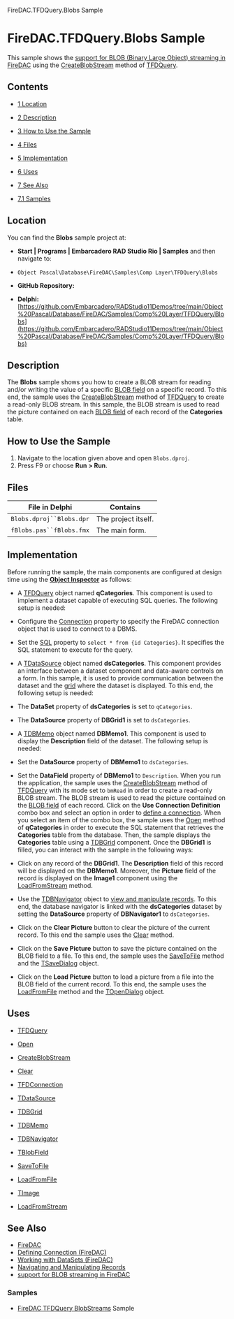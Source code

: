 FireDAC.TFDQuery.Blobs Sample[]()
# FireDAC.TFDQuery.Blobs Sample 


This sample shows the [support for BLOB (Binary Large Object) streaming in FireDAC](http://docwiki.embarcadero.com/RADStudio/en/Support_for_Blob_Streaming_in_FireDAC) using the [CreateBlobStream](http://docwiki.embarcadero.com/Libraries/en/FireDAC.Comp.DataSet.TFDDataSet.CreateBlobStream) method of [TFDQuery](http://docwiki.embarcadero.com/Libraries/en/FireDAC.Comp.Client.TFDQuery).
## Contents



* [1 Location](#Location)
* [2 Description](#Description)
* [3 How to Use the Sample](#How_to_Use_the_Sample)
* [4 Files](#Files)
* [5 Implementation](#Implementation)
* [6 Uses](#Uses)
* [7 See Also](#See_Also)

* [7.1 Samples](#Samples)


## Location 

You can find the **Blobs** sample project at:
* **Start | Programs | Embarcadero RAD Studio Rio | Samples** and then navigate to:

* `Object Pascal\Database\FireDAC\Samples\Comp Layer\TFDQuery\Blobs`

* **GitHub Repository:**

* **Delphi:**[https://github.com/Embarcadero/RADStudio11Demos/tree/main/Object%20Pascal/Database/FireDAC/Samples/Comp%20Layer/TFDQuery/Blobs](https://github.com/Embarcadero/RADStudio11Demos/tree/main/Object%20Pascal/Database/FireDAC/Samples/Comp%20Layer/TFDQuery/Blobs)

## Description 

The **Blobs** sample shows you how to create a BLOB stream for reading and/or writing the value of a specific [BLOB field](http://docwiki.embarcadero.com/Libraries/en/Data.DB.TBlobField) on a specific record. To this end, the sample uses the [CreateBlobStream](http://docwiki.embarcadero.com/Libraries/en/FireDAC.Comp.DataSet.TFDDataSet.CreateBlobStream) method of [TFDQuery](http://docwiki.embarcadero.com/Libraries/en/FireDAC.Comp.Client.TFDQuery) to create a read-only BLOB stream. In this sample, the BLOB stream is used to read the picture contained on each [BLOB field](http://docwiki.embarcadero.com/Libraries/en/Data.DB.TBlobField) of each record of the **Categories** table.
## How to Use the Sample 


1.  Navigate to the location given above and open `Blobs.dproj`.
2.  Press F9 or choose **Run > Run**.

## Files 



| File in Delphi         | Contains          |
|------------------------|-------------------|
|`Blobs.dproj``Blobs.dpr`|The project itself.|
|`fBlobs.pas``fBlobs.fmx`|The main form.     |


## Implementation 

Before running the sample, the main components are configured at design time using the **[Object Inspector](http://docwiki.embarcadero.com/RADStudio/en/Object_Inspector)** as follows:
*  A [TFDQuery](http://docwiki.embarcadero.com/Libraries/en/FireDAC.Comp.Client.TFDQuery) object named **qCategories**. This component is used to implement a dataset capable of executing SQL queries. The following setup is needed:

*  Configure the [Connection](http://docwiki.embarcadero.com/Libraries/en/FireDAC.Comp.Client.TFDRdbmsDataSet.Connection) property to specify the FireDAC connection object that is used to connect to a DBMS.
*  Set the [SQL](http://docwiki.embarcadero.com/Libraries/en/FireDAC.Comp.Client.TFDCustomQuery.SQL) property to `select * from {id Categories}`. It specifies the SQL statement to execute for the query.

*  A [TDataSource](http://docwiki.embarcadero.com/Libraries/en/Data.DB.TDataSource) object named **dsCategories**. This component provides an interface between a dataset component and data-aware controls on a form. In this sample, it is used to provide communication between the dataset and the [grid](http://docwiki.embarcadero.com/Libraries/en/Vcl.DBGrids.TDBGrid) where the dataset is displayed. To this end, the following setup is needed:

*  The **DataSet** property of **dsCategories** is set to `qCategories`.
*  The **DataSource** property of **DBGrid1** is set to `dsCategories`.

*  A [TDBMemo](http://docwiki.embarcadero.com/Libraries/en/Vcl.DBCtrls.TDBMemo) object named **DBMemo1**. This component is used to display the **Description** field of the dataset. The following setup is needed:

*  Set the **DataSource** property of **DBMemo1** to `dsCategories`.
*  Set the **DataField** property of **DBMemo1** to `Description`.
When you run the application, the sample uses the [CreateBlobStream](http://docwiki.embarcadero.com/Libraries/en/FireDAC.Comp.DataSet.TFDDataSet.CreateBlobStream) method of [TFDQuery](http://docwiki.embarcadero.com/Libraries/en/FireDAC.Comp.Client.TFDQuery) with its mode set to `bmRead` in order to create a read-only BLOB stream. The BLOB stream is used to read the picture contained on the [BLOB field](http://docwiki.embarcadero.com/Libraries/en/Data.DB.TBlobField) of each record. Click on the **Use Connection Definition** combo box and select an option in order to [define a connection](http://docwiki.embarcadero.com/RADStudio/en/Defining_Connection_(FireDAC)). When you select an item of the combo box, the sample uses the [Open](http://docwiki.embarcadero.com/Libraries/en/FireDAC.Comp.Client.TFDRdbmsDataSet.Open) method of **qCategories** in order to execute the SQL statement that retrieves the **Categories** table from the database. Then, the sample displays the **Categories** table using a [TDBGrid](http://docwiki.embarcadero.com/Libraries/en/Vcl.DBGrids.TDBGrid) component. Once the **DBGrid1** is filled, you can interact with the sample in the following ways:
*  Click on any record of the **DBGrid1**. The **Description** field of this record will be displayed on the **DBMemo1**. Moreover, the **Picture** field of the record is displayed on the **Image1** component using the [LoadFromStream](http://docwiki.embarcadero.com/Libraries/en/Vcl.Graphics.TBitmap.LoadFromStream) method.
*  Use the [TDBNavigator](http://docwiki.embarcadero.com/Libraries/en/Vcl.DBCtrls.TDBNavigator) object to [view and manipulate records](http://docwiki.embarcadero.com/RADStudio/en/Navigating_and_Manipulating_Records). To this end, the database navigator is linked with the **dsCategories** dataset by setting the **DataSource** property of **DBNavigator1** to `dsCategories`.
*  Click on the **Clear Picture** button to clear the picture of the current record. To this end the sample uses the [Clear](http://docwiki.embarcadero.com/Libraries/en/Data.DB.TField.Clear) method.
*  Click on the **Save Picture** button to save the picture contained on the BLOB field to a file. To this end, the sample uses the [SaveToFile](http://docwiki.embarcadero.com/Libraries/en/Data.DB.TBlobField.SaveToFile) method and the [TSaveDialog](http://docwiki.embarcadero.com/Libraries/en/Vcl.Dialogs.TSaveDialog) object.
*  Click on the **Load Picture** button to load a picture from a file into the BLOB field of the current record. To this end, the sample uses the [LoadFromFile](http://docwiki.embarcadero.com/Libraries/en/Data.DB.TBlobField.LoadFromFile) method and the [TOpenDialog](http://docwiki.embarcadero.com/Libraries/en/Vcl.Dialogs.TOpenDialog) object.

## Uses 


* [TFDQuery](http://docwiki.embarcadero.com/Libraries/en/FireDAC.Comp.Client.TFDQuery)

* [Open](http://docwiki.embarcadero.com/Libraries/en/FireDAC.Comp.Client.TFDRdbmsDataSet.Open)
* [CreateBlobStream](http://docwiki.embarcadero.com/Libraries/en/FireDAC.Comp.DataSet.TFDDataSet.CreateBlobStream)
* [Clear](http://docwiki.embarcadero.com/Libraries/en/Data.DB.TField.Clear)

* [TFDConnection](http://docwiki.embarcadero.com/Libraries/en/FireDAC.Comp.Client.TFDConnection)
* [TDataSource](http://docwiki.embarcadero.com/Libraries/en/Data.DB.TDataSource)
* [TDBGrid](http://docwiki.embarcadero.com/Libraries/en/Vcl.DBGrids.TDBGrid)
* [TDBMemo](http://docwiki.embarcadero.com/Libraries/en/Vcl.DBCtrls.TDBMemo)
* [TDBNavigator](http://docwiki.embarcadero.com/Libraries/en/Vcl.DBCtrls.TDBNavigator)
* [TBlobField](http://docwiki.embarcadero.com/Libraries/en/Data.DB.TBlobField)

* [SaveToFile](http://docwiki.embarcadero.com/Libraries/en/Data.DB.TBlobField.SaveToFile)
* [LoadFromFile](http://docwiki.embarcadero.com/Libraries/en/Data.DB.TBlobField.LoadFromFile)

* [TImage](http://docwiki.embarcadero.com/Libraries/en/Vcl.ExtCtrls.TImage)

* [LoadFromStream](http://docwiki.embarcadero.com/Libraries/en/Vcl.Graphics.TBitmap.LoadFromStream)

## See Also 


* [FireDAC](http://docwiki.embarcadero.com/RADStudio/en/FireDAC)
* [Defining Connection (FireDAC)](http://docwiki.embarcadero.com/RADStudio/en/Defining_Connection_(FireDAC))
* [Working with DataSets (FireDAC)](http://docwiki.embarcadero.com/RADStudio/en/Working_with_DataSets_(FireDAC))
* [Navigating and Manipulating Records](http://docwiki.embarcadero.com/RADStudio/en/Navigating_and_Manipulating_Records)
* [support for BLOB streaming in FireDAC](http://docwiki.embarcadero.com/RADStudio/en/Support_for_Blob_Streaming_in_FireDAC)

### Samples 


* [FireDAC TFDQuery BlobStreams](http://docwiki.embarcadero.com/CodeExamples/en/FireDAC.TFDQuery.BlobStreams_Sample) Sample





